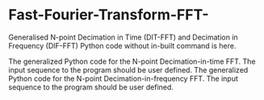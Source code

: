 # Fast-Fourier-Transform-FFT-
Generalised N-point Decimation in Time (DIT-FFT) and Decimation in Frequency (DIF-FFT) Python code without in-built command is here.

The generalized Python code for the N-point Decimation-in-time FFT. The input sequence to the program should be user defined.
The generalized Python code for the N-point Decimation-in-frequency FFT. The input sequence to the program should be user defined.
